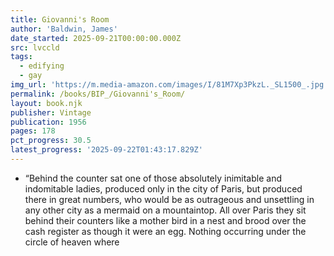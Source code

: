 ```yaml
---
title: Giovanni's Room
author: 'Baldwin, James'
date_started: 2025-09-21T00:00:00.000Z
src: lvccld
tags:
  - edifying
  - gay
img_url: 'https://m.media-amazon.com/images/I/81M7Xp3PkzL._SL1500_.jpg'
permalink: /books/BIP_/Giovanni's_Room/
layout: book.njk
publisher: Vintage
publication: 1956
pages: 178
pct_progress: 30.5
latest_progress: '2025-09-22T01:43:17.829Z'
---
```

* <span meta="30.5@2025-09-22T01:43:17.829Z"></span> “Behind the counter sat one of those absolutely inimitable and indomitable ladies, produced only in the city of Paris, but produced there in great numbers, who would be as outrageous and unsettling in any other city as a mermaid on a mountaintop. All over Paris they sit behind their counters like a mother bird in a nest and brood over the cash register as though it were an egg. Nothing occurring under the circle of heaven where 
